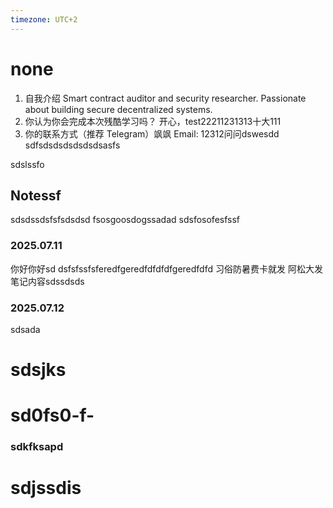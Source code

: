 ```yaml
---
timezone: UTC+2
---
```


# none

1. 自我介绍
   Smart contract auditor and security researcher. Passionate about building secure decentralized systems.
2. 你认为你会完成本次残酷学习吗？
   开心，test22211231313十大111
3. 你的联系方式（推荐 Telegram）飒飒
   Email: 12312问问dswesdd sdfsdsdsdsdsdsdsasfs

sdslssfo 
## Notessf
sdsdssdsfsfsdsdsd
fsosgoosdogssadad
sdsfosofesfssf
### 2025.07.11
你好你好sd dsfsfssfsferedfgeredfdfdfdfgeredfdfd
习俗防暑费卡就发 阿松大发
笔记内容sdssdsds

### 2025.07.12
sdsada
# sdsjks 

# sd0fs0-f-



### sdkfksapd

# sdjssdis


